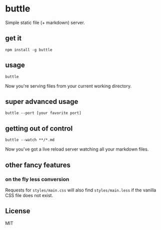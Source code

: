 # buttle

Simple static file (+ markdown) server.

## get it

```
npm install -g buttle
```

## usage

```
buttle
```

Now you're serving files from your current working directory.


## super advanced usage

```
buttle --port [your favorite port]
```


## getting out of control

```
buttle --watch **/*.md
```

Now you've got a live reload server watching all your markdown files.


## other fancy features

### on the fly less conversion

Requests for `styles/main.css` will also find `styles/main.less` if the vanilla
CSS file does not exist.


## License

MIT
